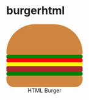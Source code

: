# burgerhtml
<!DOCTYPE html>
<html>
  <head>
      <style>
      .burger-component{
        height:10px;
        width:200px;
        border-radius:4px;
      }
      #top-bun{
        height:80px;
        background-color:peru;
        border-top-right-radius:80px;
        border-top-left-radius:80px;
        border-bottom-right-radius:5px;
        border-bottom-left-radius:5px;
      }
      #top-lettuce{
        background-color:green;
      }
      #tomato{
        background-color:red
      }
      #cheese{
        background-color:yellow;
      }
      #pattie{
        height:15px;
        background-color:brown;
      }
      #bottom-lettuce{
        background-color:green;
      }
      #bottom-bun{
        height:30px;
        background-color:peru;
        border-top-right-radius:5px;
        border-top-left-radius:5px;
        border-bottom-right-radius:20px;
        border-bottom-left-radius:20px;
      }
      #burger-text{
        width:200px;
        text-align: center;
      }
      </style>
  </head>
  <body>
    <div id="top-bun" class="burger-component"></div>
    <div id="top-lettuce" class="burger-component"></div>
    <div id="tomato" class="burger-component"></div>
    <div id="cheese" class="burger-component"></div>
    <div id="pattie" class="burger-component"></div>
    <div id="bottom-lettuce" class="burger-component"></div>
    <div id="bottom-bun" class="burger-component"></div>
    <div id="burger-text">
      HTML Burger
    </div>
  </body>
</html>
